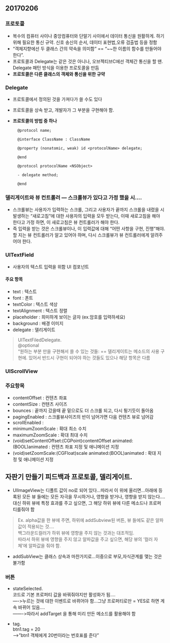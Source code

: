 ## 20170206


### 프로토콜   
* 복수의 컴퓨터 사이나 중앙컴퓨터와 단말기 사이에서 데이터 통신을 원활하게. 하기 위해 필요한 통신 규약. 신호 송신의 순서, 데이터 표현법,오류 검출법 등을 정함
* “객체지향에선 두 클래스 간의 약속을 의미함” == “~~한 이름의 함수를 만들어야 한다”.   
* 프로토콜과 Delegate는 같은 것은 아니나, 오브젝티브C에선 객체간 통신을 할 땐. Delegate 패턴 방식을 이용한 프로토콜을 만듬
* **프로토콜은 다른 클래스의 객체와 통신을 위한 규약**

### Delegate   
* 프로토콜에서 정의된 것을 가져다가 쓸 수도 있다   
* 프로토콜을 상속 받고, 개발자가 그 부분을 구현해야 함. 
* **프로토콜의 방법 중 하나**


		@protocol name;

		@interface ClassName : ClassName

		@property (nonatomic, weak) id <protocolName> delegate;
	
		@end
	
		@protocol protocolName <NSObject>
	
		- delegate method;
	
		@end

### 델리게이트와 뷰 컨트롤러 — 스크롤뷰가 있다고 가정 했을 시….   
* 스크롤뷰는 사용자가 입력하는 스크롤, 그리고 사용자가 끝까지 스크롤을 내렸을 시 발생하는 “새로고침”에 대한 사용자의 입력을 모두 받는다, 이때 새로고침을 해야 한다고 가정 하면, 이 새로고침은 뷰 컨트롤러가 해야 한다.    
* 즉 입력을 받는 것은 스크롤뷰이나, 이 입력값에 대해 “어떤 사항을 구현, 진행”해야. 할 지는 뷰 컨트롤러가 알고 있어야 하며, 다시 스크롤뷰가 뷰 컨트롤러에게 알려주어야 한다.

### UITextField
* 사용자의 텍스트 입력을 위함 UI 컴포넌트
#### 주요 항목 
* text : 텍스트
* font : 폰트
* textColor : 텍스트 색상
* textAlignment : 텍스트 정렬
* placeholder : 희미하게 보이는 글자 (ex.암호를 입력하세요)
* background : 배경 이미지
* delegate : 델리게이트

> UITextFiledDelegate.   
@optional     
“원하는 부분 만을 구현해서 쓸 수 있는 것들: == 델리게이트는 메소드의 사용 구현에. 있어서 반드시 구현이 되어야 하는 것들도 있으나 해당 항목은 다름

### UIScrollView
### 주요항목
* contentOffset : 컨텐츠 좌표
* contentSize : 컨텐츠 사이즈
* bounces : 끝까지 갔을때 끝 밑으로도 더 스크롤 되고, 다시 튕기듯이 돌아옴
* pagingEnabled : 스크롤뷰사이즈의 반이 넘어가면 다음 컨텐츠 뷰로 넘어감
* scrollEnabled : 
* minimumZoomScale : 확대 최소 수치
* maximumZoomScale : 확대 최대 수치
* (void)setContentOffset:(CGPoint)contentOffset animated:(BOOL)animated : 컨텐츠 좌표 지정 및 애니메이션 지정
* (void)setZoomScale:(CGFloat)scale animated:(BOOL)animated : 확대 지정 및 애니메이션 지정

## 자판기 만들기 피드백과 프로토콜, 델리게이트.   
* UIImageView는 디폴트 값이 no로 되어 있다…따라서 이 위에 올리면…아래에 등록된 모든 뷰 들에는 모든 자극을 무시하거나, 영향을 받거나, 영향을 받지 않는다….   
대신 하위 뷰에 특정 효과를 주고 싶으면, 그 해당 하위 뷰에 다른 메소드나 프로퍼티를줘야 함     

> Ex. alpha값을 한 뷰에 주면, 하위에 addSubview된 버튼, 뷰 들에도 같은 알파값이 적용되는 것….   
백그라운드컬러가 하위 뷰에 영향을 주지 않는 것과는 대조적임.   
따라서 하위 뷰에 영향을 주지 않고 알파값을 주고 싶으면, 해당 뷰의 ‘컬러 자체’에 알파값을 줘야 함.    

* addSubView는 클래스 상속과 마찬가지로…이중으로 부모,자식관계를 맺는 것은 불가함

### 버튼    
* stateSelected.    
코드로 기본 프로퍼티 값을 바꿔줘야지만 활성화가 됨….   
—->누르는 것에 대한 이벤트로 바뀌어야 함…그냥 프로퍼티로만 = YES로 하면 계속 바뀌어 있음….   
——->따라서 addTarget 을 통해 미리 만든 메소드를 활용해야 함

* tag.   
btn1.tag = 20     
—->”btn1 객체에게 20번이라는 번호표를 준다”

